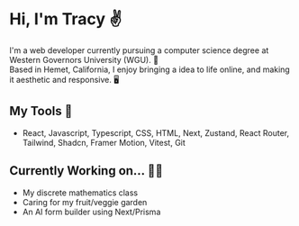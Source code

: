 # Hi, I'm Tracy ✌️

I'm a web developer currently pursuing a computer science degree at Western Governors University (WGU). 🦉 <br/>
Based in Hemet, California, I enjoy bringing a idea to life online, and making it aesthetic and responsive. 🖥️

## My Tools 🧰
- React, Javascript, Typescript, CSS, HTML, Next, Zustand, React Router, Tailwind, Shadcn, Framer Motion, Vitest, Git

## Currently Working on... 👷‍♀️
- My discrete mathematics class
- Caring for my fruit/veggie garden
- An AI form builder using Next/Prisma
